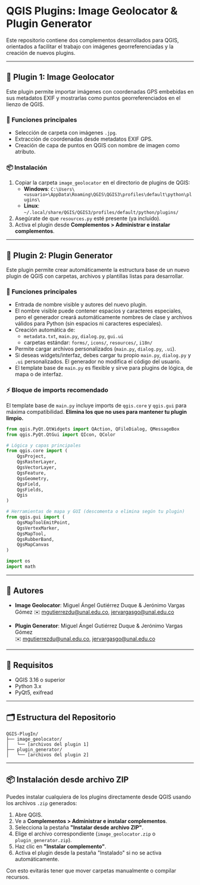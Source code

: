 # QGIS Plugins: Image Geolocator & Plugin Generator

Este repositorio contiene dos complementos desarrollados para QGIS, orientados a facilitar el trabajo con imágenes georreferenciadas y la creación de nuevos plugins.

---

## 🧩 Plugin 1: Image Geolocator

Este plugin permite importar imágenes con coordenadas GPS embebidas en sus metadatos EXIF y mostrarlas como puntos georreferenciados en el lienzo de QGIS.

### 🔧 Funciones principales
- Selección de carpeta con imágenes `.jpg`.
- Extracción de coordenadas desde metadatos EXIF GPS.
- Creación de capa de puntos en QGIS con nombre de imagen como atributo.

### 📦 Instalación
1. Copiar la carpeta `image_geolocator` en el directorio de plugins de QGIS:
   - **Windows**: `C:\Users\<usuario>\AppData\Roaming\QGIS\QGIS3\profiles\default\python\plugins\`
   - **Linux**: `~/.local/share/QGIS/QGIS3/profiles/default/python/plugins/`
2. Asegúrate de que `resources.py` esté presente (ya incluido).
3. Activa el plugin desde **Complementos > Administrar e instalar complementos**.

---

## 🧩 Plugin 2: Plugin Generator

Este plugin permite crear automáticamente la estructura base de un nuevo plugin de QGIS con carpetas, archivos y plantillas listas para desarrollar.

### 🔧 Funciones principales
- Entrada de nombre visible y autores del nuevo plugin.
- El nombre visible puede contener espacios y caracteres especiales, pero el generador creará automáticamente nombres de clase y archivos válidos para Python (sin espacios ni caracteres especiales).
- Creación automática de:
  - `metadata.txt`, `main.py`, `dialog.py`, `gui.ui`
  - carpetas estándar: `forms/`, `icons/`, `resources/`, `i18n/`
- Permite cargar archivos personalizados (`main.py`, `dialog.py`, `.ui`).
- Si deseas widgets/interfaz, debes cargar tu propio `main.py`, `dialog.py` y `.ui` personalizados. El generador no modifica el código del usuario.
- El template base de `main.py` es flexible y sirve para plugins de lógica, de mapa o de interfaz.

### ⚡️ Bloque de imports recomendado

El template base de `main.py` incluye imports de `qgis.core` y `qgis.gui` para máxima compatibilidad. **Elimina los que no uses para mantener tu plugin limpio.**

```python
from qgis.PyQt.QtWidgets import QAction, QFileDialog, QMessageBox
from qgis.PyQt.QtGui import QIcon, QColor

# Lógica y capas principales
from qgis.core import (
    QgsProject,
    QgsRasterLayer,
    QgsVectorLayer,
    QgsFeature,
    QgsGeometry,
    QgsField,
    QgsFields,
    Qgis
)

# Herramientas de mapa y GUI (descomenta o elimina según tu plugin)
from qgis.gui import (
    QgsMapToolEmitPoint,
    QgsVertexMarker,
    QgsMapTool,
    QgsRubberBand,
    QgsMapCanvas
)

import os
import math
```

---

## 👥 Autores

- **Image Geolocator**: Miguel Ángel Gutiérrez Duque & Jerónimo Vargas Gómez
  ✉️ mgutierrezdu@unal.edu.co, jervargasgo@unal.edu.co

- **Plugin Generator**: Miguel Ángel Gutiérrez Duque & Jerónimo Vargas Gómez  
  ✉️ mgutierrezdu@unal.edu.co, jervargasgo@unal.edu.co

---

## 📌 Requisitos

- QGIS 3.16 o superior
- Python 3.x
- PyQt5, exifread

---

## 🗂 Estructura del Repositorio

```
QGIS-PlugIn/
├── image_geolocator/
│   └── [archivos del plugin 1]
├── plugin_generator/
│   └── [archivos del plugin 2]
```

---

## 📦 Instalación desde archivo ZIP

Puedes instalar cualquiera de los plugins directamente desde QGIS usando los archivos `.zip` generados:

1. Abre QGIS.
2. Ve a **Complementos > Administrar e instalar complementos**.
3. Selecciona la pestaña **"Instalar desde archivo ZIP"**.
4. Elige el archivo correspondiente (`image_geolocator.zip` o `plugin_generator.zip`).
5. Haz clic en **"Instalar complemento"**.
6. Activa el plugin desde la pestaña "Instalado" si no se activa automáticamente.

Con esto evitarás tener que mover carpetas manualmente o compilar recursos.


